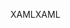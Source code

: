 <span data-ttu-id="c54d0-101">XAML</span><span class="sxs-lookup"><span data-stu-id="c54d0-101">XAML</span></span>
